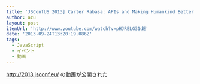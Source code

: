 ```yaml
---
title: 'JSConfUS 2013] Carter Rabasa: APIs and Making Humankind Better at Programming - YouTube'
author: azu
layout: post
itemUrl: 'http://www.youtube.com/watch?v=pHJRELG31dE'
date: '2013-09-24T13:20:19.086Z'
tags:
  - JavaScript
  - イベント
  - 動画
---
```

http://2013.jsconf.eu/ の動画が公開された
